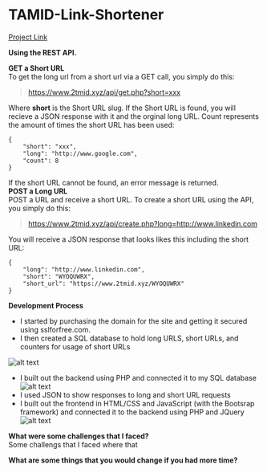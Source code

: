# TAMID-Link-Shortener
[Project Link](https://www.2tmid.xyz/)

**Using the REST API.**

**GET a Short URL**  
To get the long url from a short url via a GET call, you simply do this:  
> https://www.2tmid.xyz/api/get.php?short=xxx  

Where **short** is the Short URL slug. If the Short URL is found, you will recieve a JSON response with it and the orginal long URL. Count represents the amount of times the short URL has been used:
```
{  
	"short": "xxx",  
	"long": "http://www.google.com",  
	"count": 8  
}  
```
If the short URL cannot be found, an error message is returned.  
**POST a Long URL**  
POST a URL and receive a short URL. To create a short URL using the API, you simply do this:  

> https://www.2tmid.xyz/api/create.php?long=http://www.linkedin.com  

You will receive a JSON response that looks likes this including the short URL:  
```
{  
	"long": "http://www.linkedin.com",  
	"short": "WYOQUWRX",  
	"short_url": "https://www.2tmid.xyz/WYOQUWRX"  
}  
```
**Development Process**
- I started by purchasing the domain for the site and getting it secured using sslforfree.com.  
- I then created a SQL database to hold long URLS, short URLs, and counters for usage of short URLs  

![alt text](https://d31l11kq7rju10.cloudfront.net/vn1y%2Fpreview%2F35180779%2Fmain_full.png?response-content-disposition=inline%3Bfilename%3D%22main_full.png%22%3B&response-content-type=image%2Fpng&Expires=1603674383&Signature=aqfecGIWsWjkIMehnnyh8dQCxPqbTp4zVuMp9DX445~U9oFgEOB8yZaU2KH60r1JKqGgRS7hfkcxIyX-X4SJrupAzPEzeovSiDX6Z6DfCAF-5O9UDrBd2EHXwKjmiA618gN7R5VHWawDc1NQr9Aoqbb3FAKdy8anwJVfW8uT2AnqxWom5jxExS32OcHMWA5VPhWfc3KeJ94z5H73M87izUilomVOfdEsz4qznjUSEDA2JKrsme-auvhkAP8NAsSYMyQMG8YEWNNpD66jyYVL0YS8yzOoWwYTDMxFhXfAT1cQqAQacVU0aAzi95osWjiLwx3IA94orYA1RBBm10qdrA__&Key-Pair-Id=APKAJT5WQLLEOADKLHBQ)
- I built out the backend using PHP and connected it to my SQL database  
![alt text](https://d3lbwkmaao72si.cloudfront.net/1g4y%2Fpreview%2F35184385%2Fmain_full.png?response-content-disposition=inline%3Bfilename%3D%22main_full.png%22%3B&response-content-type=image%2Fpng&Expires=1603674604&Signature=U7JNNDB8o~fxjP4~OZF2d525iWLUv3uiwPuYThZ9CU8kQ7QDVI9GakSxC72YY50F-dOckBnh9ViJekJp6We-6~YGMIDQQR6xobDOOQFrv0AU08BhfOEHZUyPkJuDbksSRxFAM3smx2bcGSvUU~--ogvcCyJBfHfvOGc3dZtz3YbOaHIDkEHPSguvKz9nYkhuQVM0LrJUWRstJMmv~rqEPNmkzMQQr~yNfnxWgTSQEPgcQWRRYa24CIipKVGZYdSNgdPewSQLK~IS1W4vfNIIZVqpXVCXsQFqzPivuly6DnDATXljGsJnCzLDEhotXTDF98hgfxiW0M07LjGplCZAFg__&Key-Pair-Id=APKAJT5WQLLEOADKLHBQ)
- I used JSON to show responses to long and short URL requests  
- I built out the frontend in HTML/CSS and JavaScript (with the Bootsrap framework) and connected it to the backend using PHP and JQuery
![alt text](https://d3lbwkmaao72si.cloudfront.net/5g4y%2Fpreview%2F35184389%2Fmain_full.png?response-content-disposition=inline%3Bfilename%3D%22main_full.png%22%3B&response-content-type=image%2Fpng&Expires=1603674713&Signature=Z3grscGL8L4aUeQpG~5SIB3C3GEYXmRsc-tQK-wLvlYjy17W9iS4byYzFqcYnjaRX6FgXZcDCm3Etr8T--S7QzCxAmLLVfYF9AAJERezd7cUWqJE7PVcdab1Uy3XUbodZqEFseAUEGdzMUKF~U-p0QpJdeDNNjPqZjdlJGepp4kuF0s927zkveWIoplEsS-xAsRfk1HMxpOcIqCYetVXMMhetzE~jj~-blQcJQijDUTWh4O5B~g9mIM8K0kGUdZdLFDIvO2a8B2m1mn8rB9KOf61JFcgkhyUgeeQ5EY5IFumtXKZkEEKEi9I5VXTXe-dKJOZa1CIrknMbbSbXjevNQ__&Key-Pair-Id=APKAJT5WQLLEOADKLHBQ)

**What were some challenges that I faced?**  
Some challengs that I faced where that 


**What are some things that you would change if you had more time?**  


